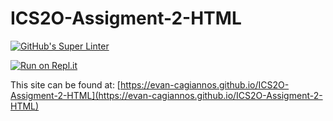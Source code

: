 # ICS2O-Assigment-2-HTML

[![GitHub's Super Linter](https://github.com/evan-cagiannos/ICS2O-Assigment-2-HTML/workflows/GitHub's%20Super%20Linter/badge.svg)](https://github.com/evan-cagiannos/ICS2O-Assigment-2-HTML/actions)

[![Run on Repl.it](https://repl.it/badge/github/evan-cagiannos/ICS2O-Assigment-2-HTML)](https://repl.it/github/evan-cagiannos/ICS2O-Assigment-2-HTML)

This site can be found at: [https://evan-cagiannos.github.io/ICS2O-Assigment-2-HTML](https://evan-cagiannos.github.io/ICS2O-Assigment-2-HTML)
